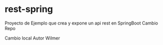 # rest-spring
Proyecto de Ejemplo que crea y expone un api rest en SpringBoot Cambio Repo

Cambio local
Autor Wilmer
